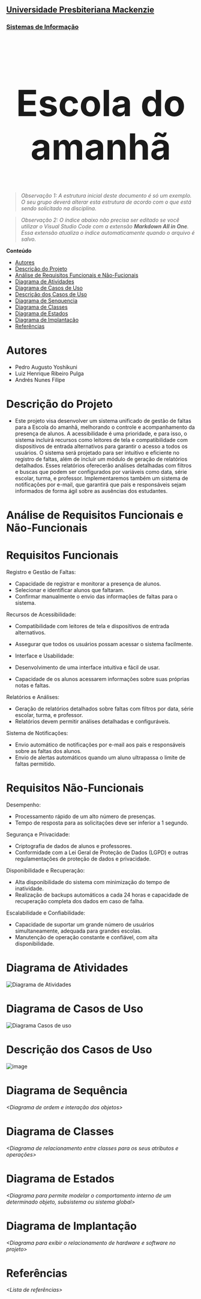 <h2><a href= "https://www.mackenzie.br">Universidade Presbiteriana Mackenzie</a></h2>
<h3><a href= "https://www.mackenzie.br/graduacao/sao-paulo-higienopolis/sistemas-de-informacao">Sistemas de Informação</a></h3>


<font size="+12"><center>
# Escola do amanhã
</center></font>

>*Observação 1: A estrutura inicial deste documento é só um exemplo. O seu grupo deverá alterar esta estrutura de acordo com o que está sendo solicitado na disciplina.*

>*Observação 2: O índice abaixo não precisa ser editado se você utilizar o Visual Studio Code com a extensão **Markdown All in One**. Essa extensão atualiza o índice automaticamente quando o arquivo é salvo.*

**Conteúdo**

- [Autores](#nome-alunos)
- [Descrição do Projeto](#introdução-do-projeto)
- [Análise de Requisitos Funcionais e Não-Fucionais](#descrição-dos-requisitos)
- [Diagrama de Atividades](#diagrama-de-atividades) 
- [Diagrama de Casos de Uso](#diagrama-de-comportamento-atores)
- [Descrição dos Casos de Uso](#descrição-das-funcões)
- [Diagrama de Senquencia](#diagrama-de-ordem-interações)
- [Diagrama de Classes](#diagrama-orientado-objetos)
- [Diagrama de Estados](#diagrama-estrutura-componente)
- [Diagrama de Implantação](#diagrama-de-hardware-software)
- [Referências](#referências)


# Autores

* Pedro Augusto Yoshikuni
* Luiz Henrique Ribeiro Pulga
* Andrés Nunes Filipe

# Descrição do Projeto

* Este projeto visa desenvolver um sistema unificado de gestão de faltas para a Escola do amanhã, melhorando o controle e acompanhamento da presença de alunos. A acessibilidade é uma prioridade, e para isso, o sistema incluirá recursos como leitores de tela e compatibilidade com dispositivos de entrada alternativos para garantir o acesso a todos os usuários.
O sistema será projetado para ser intuitivo e eficiente no registro de faltas, além de incluir um módulo de geração de relatórios detalhados. Esses relatórios oferecerão análises detalhadas com filtros e buscas que podem ser configurados por variáveis como data, série escolar, turma, e professor.
Implementaremos também um sistema de notificações por e-mail, que garantirá que pais e responsáveis sejam informados de forma ágil sobre as ausências dos estudantes.

# Análise de Requisitos Funcionais e Não-Funcionais
# Requisitos Funcionais
Registro e Gestão de Faltas:

* Capacidade de registrar e monitorar a presença de alunos.
* Selecionar e identificar alunos que faltaram.
* Confirmar manualmente o envio das informações de faltas para o sistema.
  
Recursos de Acessibilidade:

* Compatibilidade com leitores de tela e dispositivos de entrada alternativos.
* Assegurar que todos os usuários possam acessar o sistema facilmente.

* Interface e Usabilidade:

* Desenvolvimento de uma interface intuitiva e fácil de usar.
* Capacidade de os alunos acessarem informações sobre suas próprias notas e faltas.

Relatórios e Análises:

* Geração de relatórios detalhados sobre faltas com filtros por data, série escolar, turma, e professor.
* Relatórios devem permitir análises detalhadas e configuráveis.

Sistema de Notificações:

* Envio automático de notificações por e-mail aos pais e responsáveis sobre as faltas dos alunos.
* Envio de alertas automáticos quando um aluno ultrapassa o limite de faltas permitido.

# Requisitos Não-Funcionais
Desempenho:

* Processamento rápido de um alto número de presenças.
* Tempo de resposta para as solicitações deve ser inferior a 1 segundo.

Segurança e Privacidade:

* Criptografia de dados de alunos e professores.
* Conformidade com a Lei Geral de Proteção de Dados (LGPD) e outras regulamentações de proteção de dados e privacidade.

Disponibilidade e Recuperação:

* Alta disponibilidade do sistema com minimização do tempo de inatividade.
* Realização de backups automáticos a cada 24 horas e capacidade de recuperação completa dos dados em caso de falha.

Escalabilidade e Confiabilidade:

* Capacidade de suportar um grande número de usuários simultaneamente, adequada para grandes escolas.
* Manutenção de operação constante e confiável, com alta disponibilidade.

# Diagrama de Atividades

![Diagrama de Atividades](https://github.com/user-attachments/assets/d922b0ee-146a-4a17-9ae4-86b2cef675fb)


# Diagrama de Casos de Uso
![Diagrama Casos de uso](https://github.com/user-attachments/assets/45705ab6-537d-4334-a613-cdbda444e226)



# Descrição dos Casos de Uso

![image](https://github.com/user-attachments/assets/5cfc9107-9df0-4ee1-9508-daa690f70262)


# Diagrama de Sequência

*&lt;Diagrama de ordem e interação dos objetos&gt;*

# Diagrama de Classes

*&lt;Diagrama de relacionamento entre classes para os seus atributos e operações&gt;*

# Diagrama de Estados

*&lt;Diagrama para permite modelar o comportamento interno de um determinado objeto, subsistema ou sistema global&gt;*

# Diagrama de Implantação

*&lt;Diagrama para exibir o relacionamento de hardware e software no projeto&gt;*

# Referências

*&lt;Lista de referências&gt;*
